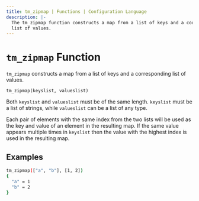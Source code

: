 ```yaml
---
title: tm_zipmap | Functions | Configuration Language
description: |-
  The tm_zipmap function constructs a map from a list of keys and a corresponding
  list of values.
---
```


# `tm_zipmap` Function

`tm_zipmap` constructs a map from a list of keys and a corresponding list of values.

```hcl
tm_zipmap(keyslist, valueslist)
```

Both `keyslist` and `valueslist` must be of the same length. `keyslist` must
be a list of strings, while `valueslist` can be a list of any type.

Each pair of elements with the same index from the two lists will be used
as the key and value of an element in the resulting map. If the same value
appears multiple times in `keyslist` then the value with the highest index
is used in the resulting map.

## Examples

```sh
tm_zipmap(["a", "b"], [1, 2])
{
  "a" = 1
  "b" = 2
}
```
